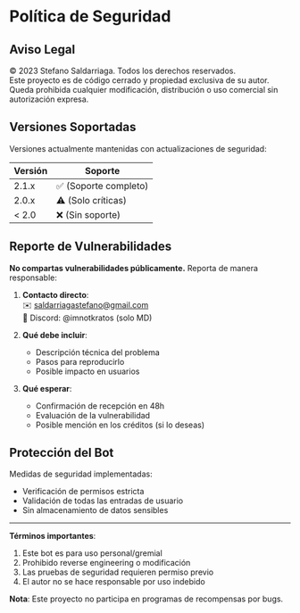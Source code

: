 # Política de Seguridad

## Aviso Legal
© 2023 Stefano Saldarriaga. Todos los derechos reservados.  
Este proyecto es de código cerrado y propiedad exclusiva de su autor.  
Queda prohibida cualquier modificación, distribución o uso comercial sin autorización expresa.

## Versiones Soportadas

Versiones actualmente mantenidas con actualizaciones de seguridad:

| Versión | Soporte           |
| ------- | ----------------- |
| 2.1.x   | ✅ (Soporte completo) |
| 2.0.x   | ⚠️ (Solo críticas) |
| < 2.0   | ❌ (Sin soporte)  |

## Reporte de Vulnerabilidades

**No compartas vulnerabilidades públicamente.** Reporta de manera responsable:

1. **Contacto directo**:  
   ✉️ saldarriagastefano@gmail.com  
   💬 Discord: @imnotkratos (solo MD)  

2. **Qué debe incluir**:
   - Descripción técnica del problema
   - Pasos para reproducirlo
   - Posible impacto en usuarios

3. **Qué esperar**:
   - Confirmación de recepción en 48h
   - Evaluación de la vulnerabilidad
   - Posible mención en los créditos (si lo deseas)

## Protección del Bot

Medidas de seguridad implementadas:
- Verificación de permisos estricta
- Validación de todas las entradas de usuario
- Sin almacenamiento de datos sensibles

---
**Términos importantes**:
1. Este bot es para uso personal/gremial
2. Prohibido reverse engineering o modificación
3. Las pruebas de seguridad requieren permiso previo
4. El autor no se hace responsable por uso indebido

**Nota**: Este proyecto no participa en programas de recompensas por bugs.
